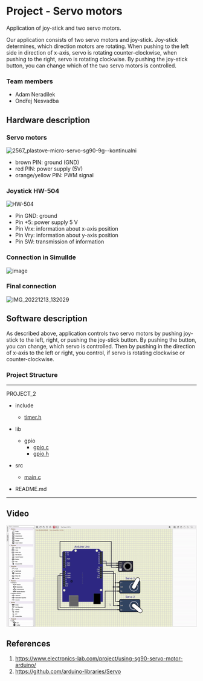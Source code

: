# Project - Servo motors
Application of joy-stick and two servo motors. 

Our application consists of two servo motors and joy-stick. Joy-stick determines, which direction motors are rotating. When pushing to the left side in direction of x-axis, servo is rotating counter-clockwise, when pushing to the right, servo is rotating clockwise. By pushing the joy-stick button, you can change which of the two servo motors is controlled. 

### Team members

* Adam Neradilek
* Ondřej Nesvadba

## Hardware description
### Servo motors
![2567_plastove-micro-servo-sg90-9g--kontinualni](https://user-images.githubusercontent.com/99417291/208713518-54b4f144-c576-4ae3-a44d-02fd31184724.jpg)

* brown PIN: ground (GND)
* red PIN: power supply (5V)
* orange/yellow PIN: PWM signal

### Joystick HW-504
![HW-504](https://user-images.githubusercontent.com/99417291/205458618-b3d640bc-a72d-437f-a9a0-8da89a7361f3.png)

* Pin GND: ground
* Pin +5: power supply 5 V
* Pin Vrx: information about x-axis position 
* Pin Vry: information about y-axis position
* Pin SW: transmission of information

### Connection in SimulIde
![image](https://user-images.githubusercontent.com/99417291/208712092-fbd5b50d-67e6-4db2-9d2d-8608bf3d7f97.png)

### Final connection
![IMG_20221213_132029](https://user-images.githubusercontent.com/99417291/208711538-e73572ae-ff3c-47cb-8178-8e8e60578788.jpg)

## Software description
As described above, application controls two servo motors by pushing joy-stick to the left, right, or pushing the joy-stick button. By pushing the button, you can change, which servo is controlled. Then by pushing in the direction of x-axis to the left or right, you control, if servo is rotating clockwise or counter-clockwise. 


### Project Structure
---------------------------------------------------------------
PROJECT_2       
- include        
  - [timer.h](https://github.com/xnerad04/Project_2/blob/main/project-02/include/timer.h)

- lib             
  - gpio
    - [gpio.c](https://github.com/xnerad04/Project_2/blob/main/project-02/lib/gpio/gpio.c)
    - [gpio.h](https://github.com/xnerad04/Project_2/blob/main/project-02/lib/gpio/gpio.h)

- src           
  - [main.c](https://github.com/xnerad04/Project_2/blob/main/project-02/src/main.c)
- README.md       
---------------------------------------------------------------

## Video
![Simulation in SimulIde](https://github.com/xnerad04/Project_2/blob/main/Simulation.gif)

## References
1. https://www.electronics-lab.com/project/using-sg90-servo-motor-arduino/
2. https://github.com/arduino-libraries/Servo
